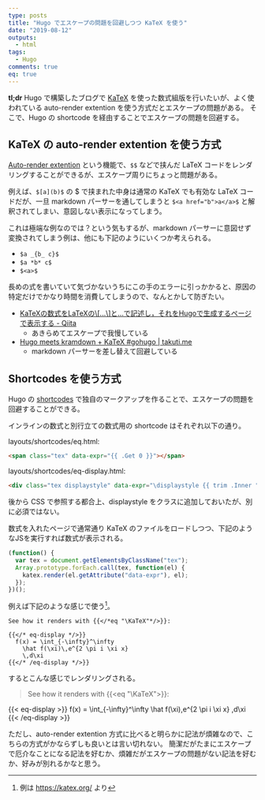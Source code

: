 ```yaml
---
type: posts
title: "Hugo でエスケープの問題を回避しつつ KaTeX を使う"
date: "2019-08-12"
outputs:
  - html
tags:
  - Hugo
comments: true
eq: true
---
```



**tl;dr** Hugo で構築したブログで [KaTeX](https://katex.org/) を使った数式組版を行いたいが、よく使われている auto-render extention を使う方式だとエスケープの問題がある。
そこで、Hugo の shortcode を経由することでエスケープの問題を回避する。

<!--more-->

## KaTeX の auto-render extention を使う方式

[Auto-render extention](https://katex.org/docs/autorender.html) という機能で、`$$` などで挟んだ LaTeX コードをレンダリングすることができるが、エスケープ周りにちょっと問題がある。

例えば、`$[a](b)$` の $ で挟まれた中身は通常の KaTeX でも有効な LaTeX コードだが、一旦 markdown パーサーを通してしまうと `$<a href="b">a</a>$` と解釈されてしまい、意図しない表示になってしまう。

これは極端な例なのでは？という気もするが、markdown パーサーに意図せず変換されてしまう例は、他にも下記のようにいくつか考えられる。

- `$a _{b_ c}$`
- `$a *b* c$`
- `$<a>$`

長めの式を書いていて気づかないうちにこの手のエラーに引っかかると、原因の特定だけでかなり時間を消費してしまうので、なんとかして防ぎたい。

* [KaTeXの数式をLaTeXの\\\[...\\\]と$...$で記述し，それをHugoで生成するページで表示する \- Qiita](https://qiita.com/mametank/items/fa2b8a03598c9548e461)
  - あきらめてエスケープで我慢している
* [Hugo meets kramdown \+ KaTeX \#gohugo \| takuti\.me](https://takuti.me/note/hugo-kramdown-and-katex/)
  - markdown パーサーを差し替えて回避している


## Shortcodes を使う方式

Hugo の [shortcodes](https://gohugo.io/content-management/shortcodes/) で独自のマークアップを作ることで、エスケープの問題を回避することができる。

インラインの数式と別行立ての数式用の shortcode はそれぞれ以下の通り。

layouts/shortcodes/eq.html:
```html
<span class="tex" data-expr="{{ .Get 0 }}"></span>
```

layouts/shortcodes/eq-display.html:
```html
<div class="tex displaystyle" data-expr="\displaystyle {{ trim .Inner "\n\r" }}"></div>
```

後から CSS で参照する都合上、displaystyle をクラスに追加しておいたが、別に必須ではない。

数式を入れたページで通常通り KaTeX のファイルをロードしつつ、下記のようなJSを実行すれば数式が表示される。

```js
(function() {
  var tex = document.getElementsByClassName("tex");
  Array.prototype.forEach.call(tex, function(el) {
    katex.render(el.getAttribute("data-expr"), el);
  });
})();
```

例えば下記のような感じで使う[^example]。
[^example]: 例は <https://katex.org/> より

```
See how it renders with {{</*eq "\KaTeX"*/>}}:

{{</* eq-display */>}}
  f(x) = \int_{-\infty}^\infty
    \hat f(\xi)\,e^{2 \pi i \xi x}
    \,d\xi
{{</* /eq-display */>}}
```

するとこんな感じでレンダリングされる。

>See how it renders with {{<eq "\KaTeX">}}:
>
{{< eq-display >}}
  f(x) = \int_{-\infty}^\infty
    \hat f(\xi)\,e^{2 \pi i \xi x}
    \,d\xi
{{< /eq-display >}}

ただし、auto-render extention 方式に比べると明らかに記法が煩雑なので、こちらの方式がかならずしも良いとは言い切れない。
簡潔だがたまにエスケープで厄介なことになる記法を好むか、煩雑だがエスケープの問題がない記法を好むか、好みが別れるかなと思う。
